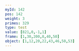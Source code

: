 ```yaml
---
myId: 142
pos: 142
weight: 3
primes: 329
type: test
value: [821,0,-1,1]
frame: [1,30,200,8,40,50]
object: [1,12,20,22,43,46,50,53]
---
```

